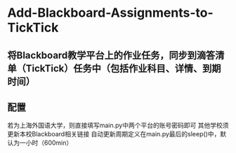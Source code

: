 # Add-Blackboard-Assignments-to-TickTick
## 将Blackboard教学平台上的作业任务，同步到滴答清单（TickTick）任务中（包括作业科目、详情、到期时间）
## 配置
若为上海外国语大学，则直接填写main.py中两个平台的账号密码即可
其他学校须更新本校Blackboard相关链接
自动更新周期定义在main.py最后的sleep()中，默认为一小时（600min）
